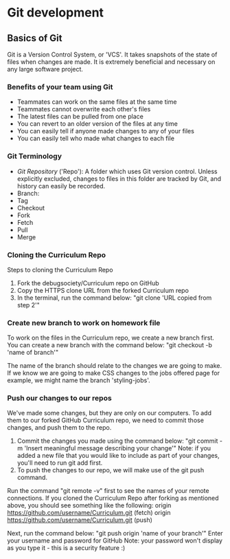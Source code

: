 # Git development

## Basics of Git
Git is a Version Control System, or 'VCS'. It takes snapshots of the state of files when changes are made. It is extremely beneficial and necessary on any large software project.

### Benefits of your team using Git
- Teammates can work on the same files at the same time
- Teammates cannot overwrite each other's files
- The latest files can be pulled from one place
- You can revert to an older version of the files at any time
- You can easily tell if anyone made changes to any of your files
- You can easily tell who made what changes to each file

### Git Terminology
- *Git Repository* ('Repo'): A folder which uses Git version control. Unless explicitly excluded, changes to files in this folder are tracked by Git, and history can easily be recorded. 
- Branch: 
- Tag
- Checkout
- Fork
- Fetch
- Pull
- Merge


### Cloning the Curriculum Repo
Steps to cloning the Curriculum Repo
1. Fork the debugsociety/Curriculum repo on GitHub
2. Copy the HTTPS clone URL from the forked Curriculum repo
3. In the terminal, run the command below:
"git clone 'URL copied from step 2'"

### Create new branch to work on homework file
To work on the files in the Curriculum repo, we create a new branch first.
You can create a new branch with the command below:
"git checkout -b 'name of branch'"

The name of the branch should relate to the changes we are going to make.
If we know we are going to make CSS changes to the jobs offered page for 
example, we might name the branch 'styling-jobs'.

### Push our changes to our repos
We've made some changes, but they are only on our computers. To add them to
our forked GitHub Curriculum repo, we need to commit those changes, and push
them to the repo.
1. Commit the changes you made using the command below:
"git commit -m 'Insert meaningful message describing your change'"
Note: if you added a new file that you would like to include as part of your 
changes, you'll need to run git add first.
2. To push the changes to our repo, we will make use of the git push command.

Run the command "git remote -v" first to see the names of your remote connections. 
If you cloned the Curriculum Repo after forking as mentioned above, you should see 
something like the following:
origin https://github.com/username/Curriculum.git (fetch)
origin https://github.com/username/Curriculum.git (push)

Next, run the command below:
"git push origin 'name of your branch'"
Enter your username and password for GitHub
Note: your password won't display as you type it - this is a security feature :)
